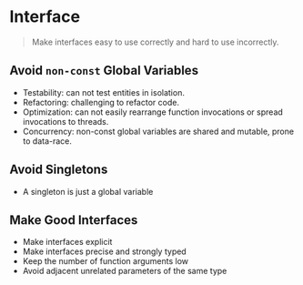 # Interface

> Make interfaces easy to use correctly and hard to use incorrectly.

## Avoid `non-const` Global Variables

- Testability: can not test entities in isolation.
- Refactoring: challenging to refactor code.
- Optimization: can not easily rearrange function invocations or spread invocations to threads.
- Concurrency: non-const global variables are shared and mutable, prone to data-race.

## Avoid Singletons

- A singleton is just a global variable

## Make Good Interfaces
- Make interfaces explicit
- Make interfaces precise and strongly typed
- Keep the number of function arguments low
- Avoid adjacent unrelated parameters of the same type
